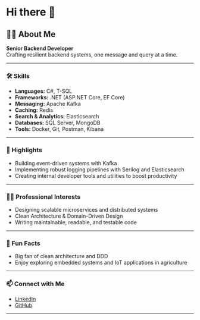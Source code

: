 # Hi there 👋

## 👨‍💻 About Me

**Senior Backend Developer**  
Crafting resilient backend systems, one message and query at a time.

---

### 🛠️ Skills

- **Languages:** C#, T-SQL  
- **Frameworks:** .NET (ASP.NET Core, EF Core)  
- **Messaging:** Apache Kafka  
- **Caching:** Redis  
- **Search & Analytics:** Elasticsearch  
- **Databases:** SQL Server, MongoDB  
- **Tools:** Docker, Git, Postman, Kibana  

---

### 🚀 Highlights

- Building event-driven systems with Kafka
- Implementing robust logging pipelines with Serilog and Elasticsearch
- Creating internal developer tools and utilities to boost productivity

---

### 🧑‍💼 Professional Interests

- Designing scalable microservices and distributed systems
- Clean Architecture & Domain-Driven Design
- Writing maintainable, readable, and testable code

---

### 🌱 Fun Facts

- Big fan of clean architecture and DDD
- Enjoy exploring embedded systems and IoT applications in agriculture

---

### 📫 Connect with Me

- [LinkedIn](https://www.linkedin.com/in/ros-sokcheanith-24081423b/)
- [GitHub](https://github.com/nith-aba)

---

<!--
Feel free to reach out for collaboration, discussion, or just to say hi!
-->
